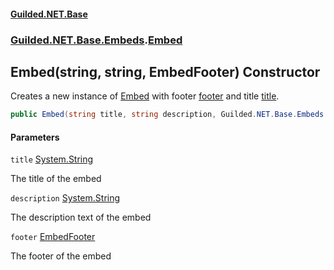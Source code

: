 
#### [Guilded.NET.Base](Guilded_NET_Base 'Guilded.NET.Base')
### [Guilded.NET.Base.Embeds](Guilded_NET_Base#Guilded_NET_Base_Embeds 'Guilded.NET.Base.Embeds').[Embed](Embed 'Guilded.NET.Base.Embeds.Embed')
## Embed(string, string, EmbedFooter) Constructor

Creates a new instance of [Embed](Embed 'Guilded.NET.Base.Embeds.Embed') with footer [footer](Embed_Embed(string_string_EmbedFooter)#Guilded_NET_Base_Embeds_Embed_Embed(string_string_Guilded_NET_Base_Embeds_EmbedFooter)_footer 'Guilded.NET.Base.Embeds.Embed.Embed(string, string, Guilded.NET.Base.Embeds.EmbedFooter).footer') and title [title](Embed_Embed(string_string_EmbedFooter)#Guilded_NET_Base_Embeds_Embed_Embed(string_string_Guilded_NET_Base_Embeds_EmbedFooter)_title 'Guilded.NET.Base.Embeds.Embed.Embed(string, string, Guilded.NET.Base.Embeds.EmbedFooter).title').
```csharp
public Embed(string title, string description, Guilded.NET.Base.Embeds.EmbedFooter footer);
```

#### Parameters

<a name='Guilded_NET_Base_Embeds_Embed_Embed(string_string_Guilded_NET_Base_Embeds_EmbedFooter)_title'></a>
`title` [System.String](https://docs.microsoft.com/en-us/dotnet/api/System.String 'System.String')

The title of the embed

<a name='Guilded_NET_Base_Embeds_Embed_Embed(string_string_Guilded_NET_Base_Embeds_EmbedFooter)_description'></a>
`description` [System.String](https://docs.microsoft.com/en-us/dotnet/api/System.String 'System.String')

The description text of the embed

<a name='Guilded_NET_Base_Embeds_Embed_Embed(string_string_Guilded_NET_Base_Embeds_EmbedFooter)_footer'></a>
`footer` [EmbedFooter](EmbedFooter 'Guilded.NET.Base.Embeds.EmbedFooter')

The footer of the embed